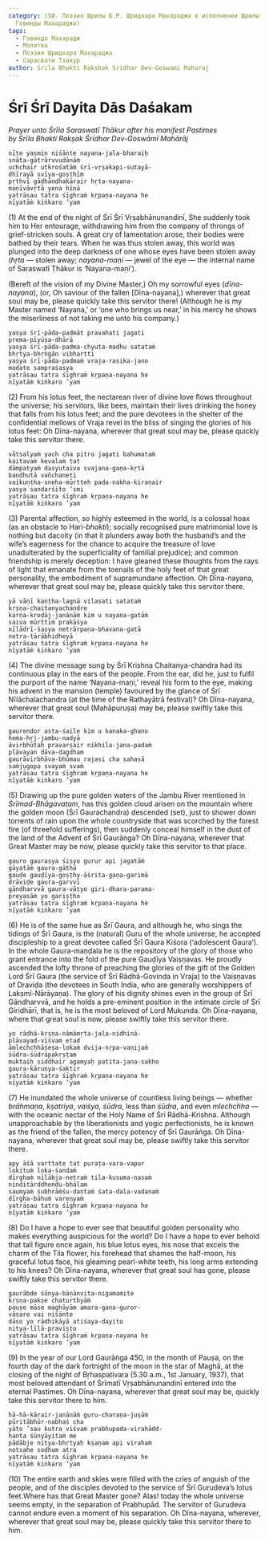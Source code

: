 ```yaml
---
category: (50. Поэзия Шрилы Б.Р. Шридхара Махараджа в исполнении Шрилы Б.С.
  Говинды Махараджа)
tags:
  - Говинда Махарадж
  - Молитва
  - Поэзия Шридхара Махараджа
  - Сарасвати Тхакур
author: Srila Bhakti Rakshak Sridhar Dev-Goswami Maharaj
---
```


# Śrī Śrī Dayita Dās Daśakam

*Prayer unto Śrīla Saraswatī Ṭhākur after his manifest Pastimes*\
*by Śrīla Bhakti Rakṣak Śrīdhar Dev-Goswāmī Mahārāj*

    nīte yasmin niśānte nayana-jala-bharaiḥ
    snāta-gātrārvvudānāṁ
    uchchair utkrośatāṁ śrī-vṛṣakapi-sutayā-
    dhīrayā svīya-goṣṭhīm
    pṛthvī gāḍhāndhakārair hṛta-nayana-
    maṇīvāvṛtā yena hīnā
    yatrāsau tatra śīghraṁ kṛpaṇa-nayana he
    nīyatāṁ kiṅkaro ’yam

(1) At the end of the night of Śrī Śrī Vṛṣabhānunandinī, She suddenly took him to Her entourage, withdrawing him from the company of throngs of grief-stricken souls. A great cry of lamentation arose, their bodies were bathed by their tears. When he was thus stolen away, this world was plunged into the deep darkness of one whose eyes have been stolen away (*hṛta* — stolen away; *nayana-maṇi* — jewel of the eye — the internal name of Saraswatī Ṭhākur is ‘Nayana-maṇi’).

(Bereft of the vision of my Divine Master,) Oh my sorrowful eyes (*dīna-nayana*), (or, Oh saviour of the fallen [Dīna-nayana],) wherever that great soul may be, please quickly take this servitor there! (Although he is my Master named ‘Nayana,’ or ‘one who brings us near,’ in his mercy he shows the miserliness of not taking me unto his company.)

    yasya śrī-pāda-padmāt pravahati jagati
    prema-pīyūṣa-dhārā
    yasya śrī-pāda-padma-chyuta-madhu satataṁ
    bhṛtya-bhṛṅgān vibhartti
    yasya śrī-pāda-padmaṁ vraja-rasika-jano
    modate sampraśasya
    yatrāsau tatra śīghraṁ kṛpaṇa-nayana he
    nīyatāṁ kiṅkaro ’yam

(2) From his lotus feet, the nectarean river of divine love flows throughout the universe; his servitors, like bees, maintain their lives drinking the honey that falls from his lotus feet; and the pure devotees in the shelter of the confidential mellows of Vraja revel in the bliss of singing the glories of his lotus feet: Oh Dīna-nayana, wherever that great soul may be, please quickly take this servitor there.

    vātsalyaṁ yach cha pitro jagati bahumataṁ
    kaitavaṁ kevalaṁ tat
    dāmpatyaṁ dasyutaiva svajana-gaṇa-kṛtā
    bandhutā vañchaneti
    vaikuṇṭha-sneha-mūrtteḥ pada-nakha-kiraṇair
    yasya sandarśito ’smi
    yatrāsau tatra śīghraṁ kṛpaṇa-nayana he
    nīyatāṁ kiṅkaro ’yam

(3) Parental affection, so highly esteemed in the world, is a colossal hoax (as an obstacle to Hari-*bhakti*); socially recognised pure matrimonial love is nothing but dacoity (in that it plunders away both the husband’s and the wife’s eagerness for the chance to acquire the treasure of love unadulterated by the superficiality of familial prejudice); and common friendship is merely deception: I have gleaned these thoughts from the rays of light that emanate from the toenails of the holy feet of that great personality, the embodiment of supramundane affection. Oh Dīna-nayana, wherever that great soul may be, please quickly take this servitor there.

    yā vāṇī kaṇṭha-lagnā vilasati satataṁ
    kṛṣṇa-chaitanyachandre
    karṇa-kroḍāj-janānāṁ kim u nayana-gatāṁ
    saiva mūrttiṁ prakāśya
    nīlādrī-śasya netrārpaṇa-bhavana-gatā
    netra-tārābhidheyā
    yatrāsau tatra śīghraṁ kṛpaṇa-nayana he
    nīyatāṁ kiṅkaro ’yam

(4) The divine message sung by Śrī Krishna Chaitanya-chandra had its continuous play in the ears of the people. From the ear, did he, just to fulfil the purport of the name ‘Nayana-maṇi,’ reveal his form to the eye, making his advent in the mansion (temple) favoured by the glance of Śrī Nīlāchalachandra (at the time of the Rathayātrā festival)? Oh Dīna-nayana, wherever that great soul (Mahāpuruṣa) may be, please swiftly take this servitor there.

    gaurendor asta-śaile kim u kanaka-ghano
    hema-hṛj-jambu-nadyā
    āvirbhūtaḥ pravarṣair nikhila-jana-padaṁ
    plāvayan dāva-dagdham
    gaurāvirbhāva-bhūmau rajasi cha sahasā
    saṁjugopa svayaṁ svaṁ
    yatrāsau tatra śīghraṁ kṛpaṇa-nayana he
    nīyatāṁ kiṅkaro ’yam

(5) Drawing up the pure golden waters of the Jambu River mentioned in *Śrīmad-Bhāgavatam*, has this golden cloud arisen on the mountain where the golden moon (Śrī Gaurachandra) descended (set), just to shower down torrents of rain upon the whole countryside that was scorched by the forest fire (of threefold sufferings), then suddenly conceal himself in the dust of the land of the Advent of Śrī Gaurāṅga? Oh Dīna-nayana, wherever that Great Master may be now, please quickly take this servitor to that place.

    gauro gaurasya śiṣyo gurur api jagatāṁ
    gāyatāṁ gaura-gāthā
    gauḍe gauḍīya-goṣṭhy-āśrita-gaṇa-garimā
    drāviḍe gaura-garvvī
    gāndharvvā gaura-vāṭyo giri-dhara-parama-
    preyasāṁ yo gariṣṭho
    yatrāsau tatra śīghraṁ kṛpaṇa-nayana he
    nīyatāṁ kiṅkaro ’yam

(6) He is of the same hue as Śrī Gaura, and although he, who sings the tidings of Śrī Gaura, is the (natural) Guru of the whole universe, he accepted discipleship to a great devotee called Śrī Gaura Kiśora (‘adolescent Gaura’). In the whole Gaura-maṇḍala he is the repository of the glory of those who grant entrance into the fold of the pure Gauḍīya Vaiṣṇavas. He proudly ascended the lofty throne of preaching the glories of the gift of the Golden Lord Śrī Gaura (the service of Śrī Rādhā-Govinda in Vraja) to the Vaiṣṇavas of Draviḍa (the devotees in South India, who are generally worshippers of Lakṣmī-Nārāyaṇa). The glory of his dignity shines even in the group of Śrī Gāndharvvā, and he holds a pre-eminent position in the intimate circle of Śrī Giridhārī, that is, he is the most beloved of Lord Mukunda. Oh Dīna-nayana, where that great soul is now, please swiftly take this servitor there.

    yo rādhā-kṛṣṇa-nāmāmṛta-jala-nidhinā-
    plāvayad-viśvam etad
    āmlechchhāśeṣa-lokaṁ dvija-nṛpa-vaṇijaṁ
    śūdra-śūdrāpakṛṣṭam
    muktaiḥ siddhair agamyaḥ patita-jana-sakho
    gaura-kāruṇya-śaktir
    yatrāsau tatra śīghraṁ kṛpaṇa-nayana he
    nīyatāṁ kiṅkaro ’yam

(7) He inundated the whole universe of countless living beings — whether *brāhmaṇa*, *kṣatriya*, *vaiśya*, *śūdra*, less than *śūdra*, and even *mlechchha* — with the oceanic nectar of the Holy Name of Śrī Rādhā-Krishna. Although unapproachable by the liberationists and yogic perfectionists, he is known as the friend of the fallen, the mercy potency of Śrī Gaurāṅga. Oh Dīna-nayana, wherever that great soul may be, please swiftly take this servitor there.

    apy āśā varttate tat puraṭa-vara-vapur
    lokituṁ loka-śandaṁ
    dīrghaṁ nīlābja-netraṁ tila-kusuma-nasaṁ
    ninditārddhendu-bhālam
    saumyaṁ śubhrāṁśu-dantaṁ śata-dala-vadanaṁ
    dīrgha-bāhuṁ vareṇyaṁ
    yatrāsau tatra śīghraṁ kṛpaṇa-nayana he
    nīyatāṁ kiṅkaro ’yam

(8) Do I have a hope to ever see that beautiful golden personality who makes everything auspicious for the world? Do I have a hope to ever behold that tall figure once again, his blue lotus eyes, his nose that excels the charm of the Tila flower, his forehead that shames the half-moon, his graceful lotus face, his gleaming pearl-white teeth, his long arms extending to his knees? Oh Dīna-nayana, wherever that great soul has gone, please swiftly take this servitor there.

    gaurābde śūnya-bāṇānvita-nigamamite
    kṛṣṇa-pakṣe chaturthyāṁ
    pauṣe māse maghāyām amara-gaṇa-guror-
    vāsare vai niśānte
    dāso yo rādhikāyā atiśaya-dayito
    nitya-līlā-praviṣṭo
    yatrāsau tatra śīghraṁ kṛpaṇa-nayana he
    nīyatāṁ kiṅkaro ’yam

(9) In the year of our Lord Gaurāṅga 450, in the month of Pauṣa, on the fourth day of the dark fortnight of the moon in the star of Maghā, at the closing of the night of Bṛhaspativara (5.30 a.m., 1st January, 1937), that most beloved attendant of Śrīmatī Vṛṣabhānunandinī entered into the eternal Pastimes. Oh Dīna-nayana, wherever that great soul may be, quickly take this servitor there to him.

    hā-hā-kārair-janānāṁ guru-charaṇa-juṣāṁ
    pūritābhūr-nabhaś cha
    yāto ’sau kutra viśvaṁ prabhupada-virahādd-
    hanta śūnyāyitaṁ me
    pādābje nitya-bhṛtyaḥ kṣaṇam api virahaṁ
    notsahe soḍhum atra
    yatrāsau tatra śīghraṁ kṛpaṇa-nayana he
    nīyatāṁ kiṅkaro ’yam

(10) The entire earth and skies were filled with the cries of anguish of the people, and of the disciples devoted to the service of Śrī Gurudeva’s lotus feet.Where has that Great Master gone? Alas! today the whole universe seems empty, in the separation of Prabhupād. The servitor of Gurudeva cannot endure even a moment of his separation. Oh Dīna-nayana, wherever, wherever that great soul may be, please quickly take this servitor there to him.

